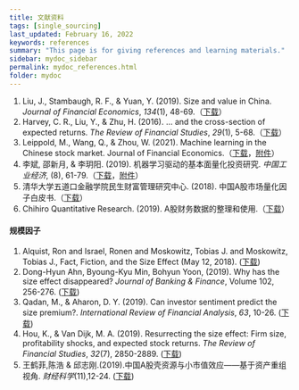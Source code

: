 ```yaml
---
title: 文献资料
tags: [single_sourcing]
last_updated: February 16, 2022
keywords: references
summary: "This page is for giving references and learning materials."
sidebar: mydoc_sidebar
permalink: mydoc_references.html
folder: mydoc
---
```


1. Liu, J., Stambaugh, R. F., & Yuan, Y. (2019). Size and value in China. *Journal of Financial Economics*, *134*(1), 48-69.（[下载](pdf/size_and_value_in_china.pdf)）
2. Harvey, C. R., Liu, Y., & Zhu, H. (2016). … and the cross-section of expected returns. *The Review of Financial Studies*, *29*(1), 5-68.（[下载](pdf/and_the_cross-section_of_expected_returns.pdf)）
3. Leippold, M., Wang, Q., & Zhou, W. (2021). Machine learning in the Chinese stock market. Journal of Financial Economics.（[下载](pdf/machine_learning_in_the_chinese_stock_market.pdf)，[附件](pdf/appendix_machine_learning_in_the_chinese_stock_market.pdf)）
4. 李斌, 邵新月, & 李玥阳. (2019). 机器学习驱动的基本面量化投资研究. *中国工业经济*, (8), 61-79.（[下载](pdf/机器学习驱动的基本面量化投资研究.pdf)，[附件](pdf/附3-96个异象因子的构建方式.docx)）
5. 清华大学五道口金融学院民生财富管理研究中心. (2018). 中国A股市场量化因子白皮书.（[下载](pdf/五道口量化因子白皮书.pdf)）
6. Chihiro Quantitative Research. (2019). A股财务数据的整理和使用.（[下载](pdf/A股财务数据的整理和使用.pdf)）

#### 规模因子

1. Alquist, Ron and Israel, Ronen and Moskowitz, Tobias J. and Moskowitz, Tobias J., Fact, Fiction, and the Size Effect (May 12, 2018). ([下载](pdf/Fact_Fiction_and_the_Size_Effect.pdf))
2. Dong-Hyun Ahn, Byoung-Kyu Min, Bohyun Yoon, (2019). Why has the size effect disappeared? *Journal of Banking & Finance*, Volume 102, 256-276. ([下载](pdf/why_has_the_size_effect_disappear.pdf))
3. Qadan, M., & Aharon, D. Y. (2019). Can investor sentiment predict the size premium?. *International Review of Financial Analysis*, *63*, 10-26. ([下载](pdf/can_investor_sentiment_predict_the_size_premium.pdf))
4. Hou, K., & Van Dijk, M. A. (2019). Resurrecting the size effect: Firm size, profitability shocks, and expected stock returns. *The Review of Financial Studies*, *32*(7), 2850-2889. ([下载](pdf/resurrecting_the_size_effect.pdf)) 
5. 王鹤菲,陈浩 & 邱志刚.(2019).中国A股壳资源与小市值效应——基于资产重组视角. *财经科学*(11),12-24. ([下载](pdf/宏观经济状态对资产定价因子的影响_徐越.pdf)) 
